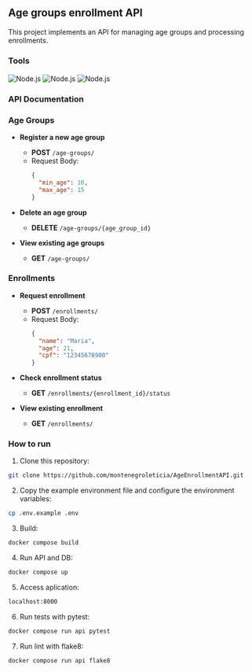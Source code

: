 ## Age groups enrollment API

This project implements an API for managing age groups and processing enrollments.

### Tools
<img align = "center" alt = "Node.js" src = "https://img.shields.io/badge/fastapi-109989?style=for-the-badge&logo=FASTAPI&logoColor=white"/> <img align = "center" alt = "Node.js" src = "https://img.shields.io/badge/Docker-2CA5E0?style=for-the-badge&logo=docker&logoColor=white"/> <img align = "center" alt = "Node.js" src = "https://img.shields.io/badge/MongoDB-4EA94B?style=for-the-badge&logo=mongodb&logoColor=white"/>

### API Documentation

### Age Groups

- **Register a new age group**
  - **POST** `/age-groups/`
  - Request Body:
    ```json
    {
      "min_age": 10,
      "max_age": 15
    }
    ```

- **Delete an age group**
  - **DELETE** `/age-groups/{age_group_id}`

- **View existing age groups**
  - **GET** `/age-groups/`

### Enrollments

- **Request enrollment**
  - **POST** `/enrollments/`
  - Request Body:
    ```json
    {
      "name": "Maria",
      "age": 21,
      "cpf": "12345678900"
    }
    ```

- **Check enrollment status**
  - **GET** `/enrollments/{enrollment_id}/status`

- **View existing enrollment**
  - **GET** `/enrollments/`

### How to run

1. Clone this repository:

```bash
git clone https://github.com/montenegroleticia/AgeEnrollmentAPI.git
```

2. Copy the example environment file and configure the environment variables:

```bash
cp .env.example .env
```

3. Build:

```bash
docker compose build
```

4. Run API and DB:

```bash
docker compose up
```

5. Access aplication:
```bash
localhost:8000
```

6. Run tests with pytest:

```bash
docker compose run api pytest
```

7. Run lint with flake8:

```bash
docker compose run api flake8
```
